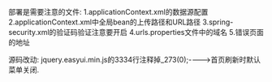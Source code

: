 部署是需要注意的文件:
1.applicationContext.xml的数据源配置
2.applicationContext.xml中全局bean的上传路径和URL路径
3.spring-security.xml的验证码验证注意要开启
4.urls.properties文件中的域名
5.错误页面的地址


源码改动:
jquery.easyui.min.js的3334行注释掉_273(0);---->首页刷新时默认菜单关闭.